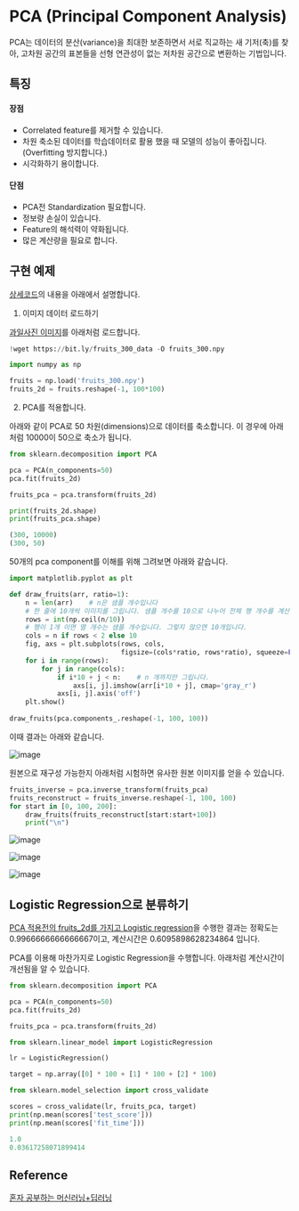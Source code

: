 # PCA (Principal Component Analysis)

PCA는 데이터의 분산(variance)을 최대한 보존하면서 서로 직교하는 새 기저(축)를 찾아, 고차원 공간의 표본들을 선형 연관성이 없는 저차원 공간으로 변환하는 기법입니다. 


## 특징

#### 장점

- Correlated feature를 제거할 수 있습니다.
- 차원 축소된 데이터를 학습데이터로 활용 했을 때 모델의 성능이 좋아집니다. (Overfitting 방지합니다.)
- 시각화하기 용이합니다.

#### 단점 

- PCA전 Standardization 필요합니다.
- 정보량 손실이 있습니다.
- Feature의 해석력이 약화됩니다.
- 많은 계산량을 필요로 합니다. 


## 구현 예제 

[상세코드](https://github.com/kyopark2014/ML-Algorithms/blob/main/src/pca.ipynb)의 내용을 아래에서 설명합니다. 

1) 이미지 데이터 로드하기

[과일사진 이미지](https://github.com/kyopark2014/ML-Algorithms/blob/main/fruits.md)를 아래처럼 로드합니다. 

```python
!wget https://bit.ly/fruits_300_data -O fruits_300.npy

import numpy as np

fruits = np.load('fruits_300.npy')
fruits_2d = fruits.reshape(-1, 100*100)
```

2) PCA를 적용합니다.

아래와 같이 PCA로 50 차원(dimensions)으로 데이터를 축소합니다. 이 경우에 아래처럼 10000이 50으로 축소가 됩니다.

```python
from sklearn.decomposition import PCA

pca = PCA(n_components=50)
pca.fit(fruits_2d)

fruits_pca = pca.transform(fruits_2d)

print(fruits_2d.shape)
print(fruits_pca.shape)

(300, 10000)
(300, 50)
```

50개의 pca component를 이해를 위해 그려보면 아래와 같습니다. 

```python
import matplotlib.pyplot as plt

def draw_fruits(arr, ratio=1):
    n = len(arr)    # n은 샘플 개수입니다
    # 한 줄에 10개씩 이미지를 그립니다. 샘플 개수를 10으로 나누어 전체 행 개수를 계산합니다. 
    rows = int(np.ceil(n/10))
    # 행이 1개 이면 열 개수는 샘플 개수입니다. 그렇지 않으면 10개입니다.
    cols = n if rows < 2 else 10
    fig, axs = plt.subplots(rows, cols, 
                            figsize=(cols*ratio, rows*ratio), squeeze=False)
    for i in range(rows):
        for j in range(cols):
            if i*10 + j < n:    # n 개까지만 그립니다.
                axs[i, j].imshow(arr[i*10 + j], cmap='gray_r')
            axs[i, j].axis('off')
    plt.show()
    
draw_fruits(pca.components_.reshape(-1, 100, 100))    
```    

이때 결과는 아래와 같습니다.

![image](https://user-images.githubusercontent.com/52392004/187012277-5abcd4e1-08af-46d8-b963-14ac4443c3a8.png)


원본으로 재구성 가능한지 아래처럼 시험하면 유사한 원본 이미지를 얻을 수 있습니다.

```python
fruits_inverse = pca.inverse_transform(fruits_pca)
fruits_reconstruct = fruits_inverse.reshape(-1, 100, 100)
for start in [0, 100, 200]:
    draw_fruits(fruits_reconstruct[start:start+100])
    print("\n")
```

![image](https://user-images.githubusercontent.com/52392004/187012324-52e32d0c-7a30-4eec-bfc2-40a674aa20b7.png)

![image](https://user-images.githubusercontent.com/52392004/187012329-f518a486-b46b-47fd-8312-529e99876854.png)

![image](https://user-images.githubusercontent.com/52392004/187012336-a164cc2c-4396-4dce-bc34-ab72026e1938.png)


## Logistic Regression으로 분류하기 

[PCA 적용전의 fruits_2d를 가지고 Logistic regression](https://github.com/kyopark2014/ML-Algorithms/blob/main/fruits.md#logistic-regression%EC%9D%84-%EC%9D%B4%EC%9A%A9%ED%95%B4-%EB%B6%84%EB%A5%98%ED%95%B4%EB%B3%B4%EA%B8%B0)을 수행한 결과는 정확도는 0.9966666666666667이고, 계산시간은 0.6095898628234864 입니다.

PCA를 이용해 마찬가지로 Logistic Regression을 수행합니다. 아래처럼 계산시간이 개선됨을 알 수 있습니다. 

```python
from sklearn.decomposition import PCA

pca = PCA(n_components=50)
pca.fit(fruits_2d)

fruits_pca = pca.transform(fruits_2d)

from sklearn.linear_model import LogisticRegression

lr = LogisticRegression()

target = np.array([0] * 100 + [1] * 100 + [2] * 100)

from sklearn.model_selection import cross_validate

scores = cross_validate(lr, fruits_pca, target)
print(np.mean(scores['test_score']))
print(np.mean(scores['fit_time']))

1.0
0.03617258071899414
```



## Reference

[혼자 공부하는 머신러닝+딥러닝](https://github.com/rickiepark/hg-mldl)
